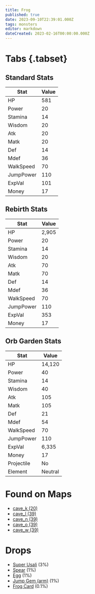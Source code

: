 ```yaml
---
title: Frog
published: true
date: 2023-09-10T22:39:01.000Z
tags: monsters
editor: markdown
dateCreated: 2023-02-16T00:00:00.000Z
---
```


# Tabs {.tabset}

## Standard Stats

|Stat|Value|
|-|-|
|HP|581|
|Power|20|
|Stamina|14|
|Wisdom|20|
|Atk|20|
|Matk|20|
|Def|14|
|Mdef|36|
|WalkSpeed|70|
|JumpPower|110|
|ExpVal|101|
|Money|17|
## Rebirth Stats

|Stat|Value|
|-|-|
|HP|2,905|
|Power|20|
|Stamina|14|
|Wisdom|20|
|Atk|70|
|Matk|70|
|Def|14|
|Mdef|36|
|WalkSpeed|70|
|JumpPower|110|
|ExpVal|353|
|Money|17|
## Orb Garden Stats

|Stat|Value|
|-|-|
|HP|14,120|
|Power|40|
|Stamina|14|
|Wisdom|40|
|Atk|105|
|Matk|105|
|Def|21|
|Mdef|54|
|WalkSpeed|70|
|JumpPower|110|
|ExpVal|6,335|
|Money|17|
|Projectile|No|
|Element|Neutral|

# Found on Maps
 * [cave_k (20)](/maps/cave_k)
 * [cave_l (39)](/maps/cave_l)
 * [cave_n (39)](/maps/cave_n)
 * [cave_o (39)](/maps/cave_o)
 * [cave_w (39)](/maps/cave_w)

# Drops
 * [Super Usali](/items/super-usali) (3%)
 * [Spear](/items/spear) (1%)
 * [Egg](/items/egg) (1%)
 * [Jump Gem (arm)](/items/jump-gem-arm) (1%)
 * [Frog Card](/items/frog-card) (0.1%)
